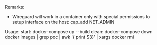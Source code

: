 
Remarks:
  * Wireguard will work in a container only with special permissions to setup interface on the host: cap_add NET_ADMIN

Usage:
  start:
    docker-compose up --build
  clean:
    docker-compose down
    docker images | grep poc | awk '{ print $3}' | xargs docker rmi
